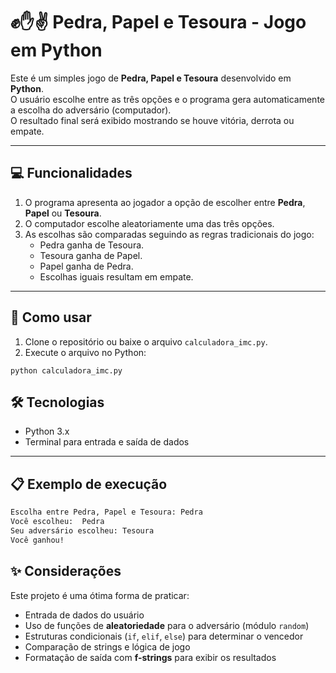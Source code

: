 # ✊✋✌ Pedra, Papel e Tesoura - Jogo em Python  

Este é um simples jogo de **Pedra, Papel e Tesoura** desenvolvido em **Python**.  
O usuário escolhe entre as três opções e o programa gera automaticamente a escolha do adversário (computador).  
O resultado final será exibido mostrando se houve vitória, derrota ou empate.  

---

## 💻 Funcionalidades
1. O programa apresenta ao jogador a opção de escolher entre **Pedra**, **Papel** ou **Tesoura**.  
2. O computador escolhe aleatoriamente uma das três opções.  
3. As escolhas são comparadas seguindo as regras tradicionais do jogo:  
   - Pedra ganha de Tesoura.  
   - Tesoura ganha de Papel.  
   - Papel ganha de Pedra.  
   - Escolhas iguais resultam em empate.  

---
## 🚀 Como usar

1. Clone o repositório ou baixe o arquivo `calculadora_imc.py`.  
2. Execute o arquivo no Python:
```
python calculadora_imc.py
```

## 🛠 Tecnologias

- Python 3.x
- Terminal para entrada e saída de dados

---

## 📋 Exemplo de execução
```bash
Escolha entre Pedra, Papel e Tesoura: Pedra
Você escolheu:  Pedra
Seu adversário escolheu: Tesoura
Você ganhou!
```
## ✨ Considerações

Este projeto é uma ótima forma de praticar:
- Entrada de dados do usuário
- Uso de funções de **aleatoriedade** para o adversário (módulo `random`)
- Estruturas condicionais (`if`, `elif`, `else`) para determinar o vencedor
- Comparação de strings e lógica de jogo
- Formatação de saída com **f-strings** para exibir os resultados
